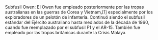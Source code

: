 Subfusil Owen: El Owen fue empleado posteriormente por las tropas australianas en las guerras de Corea y Vietnam,[1]​ especialmente por los exploradores de un pelotón de infantería. Continuó siendo el subfusil estándar del Ejército australiano hasta mediados de la década de 1960, cuando fue reemplazado por el subfusil F1 y el AR-15. También fue empleado por las tropas británicas durante la Crisis Malaya.
